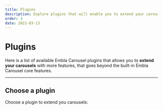 ```yaml
---
title: Plugins
description: Explore plugins that will enable you to extend your carousels with additional features.
order: 3
date: 2021-03-13
---
```


# Plugins

Here is a list of available Embla Carousel plugins that allows you to **extend your carousels** with more features, that goes beyond the built-in Embla Carousel core features.

---

## Choose a plugin

Choose a plugin to extend you carousels:

<PageChildLinks />
